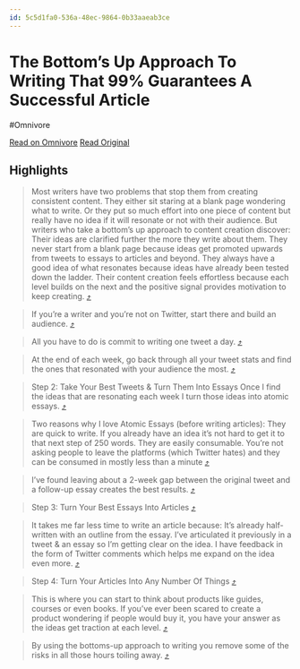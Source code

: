```yaml
---
id: 5c5d1fa0-536a-48ec-9864-0b33aaeab3ce
---
```


# The Bottom’s Up Approach To Writing That 99% Guarantees A Successful Article
#Omnivore

[Read on Omnivore](https://omnivore.app/me/the-bottom-s-up-approach-to-writing-that-99-guarantees-a-success-186ad62d672)
[Read Original](https://evchapman.medium.com/the-bottoms-up-approach-to-writing-that-99-guarantees-a-successful-article-a2efd7132f0a)

## Highlights

> Most writers have two problems that stop them from creating consistent content. They either sit staring at a blank page wondering what to write. Or they put so much effort into one piece of content but really have no idea if it will resonate or not with their audience.
But writers who take a bottom’s up approach to content creation discover:
Their ideas are clarified further the more they write about them.
They never start from a blank page because ideas get promoted upwards from tweets to essays to articles and beyond.
They always have a good idea of what resonates because ideas have already been tested down the ladder.
Their content creation feels effortless because each level builds on the next and the positive signal provides motivation to keep creating. [⤴️](https://omnivore.app/me/the-bottom-s-up-approach-to-writing-that-99-guarantees-a-success-186ad62d672#6194d0b3-bfea-48a5-ac60-63edb13f510f)

> If you’re a writer and you’re not on Twitter, start there and build an audience. [⤴️](https://omnivore.app/me/the-bottom-s-up-approach-to-writing-that-99-guarantees-a-success-186ad62d672#0d308495-6d99-4539-aac2-84be58ca70f3)

> All you have to do is commit to writing one tweet a day. [⤴️](https://omnivore.app/me/the-bottom-s-up-approach-to-writing-that-99-guarantees-a-success-186ad62d672#ac8eb2bf-b8e6-41f9-8b0e-727283725f44)

> At the end of each week, go back through all your tweet stats and find the ones that resonated with your audience the most. [⤴️](https://omnivore.app/me/the-bottom-s-up-approach-to-writing-that-99-guarantees-a-success-186ad62d672#5240a0a2-a34e-4ed1-b565-97751e987fda)

> Step 2: Take Your Best Tweets &amp; Turn Them Into Essays
Once I find the ideas that are resonating each week I turn those ideas into atomic essays. [⤴️](https://omnivore.app/me/the-bottom-s-up-approach-to-writing-that-99-guarantees-a-success-186ad62d672#f08a0074-f9e5-4637-b9c6-d880b16de643)

> Two reasons why I love Atomic Essays (before writing articles):
They are quick to write. If you already have an idea it’s not hard to get it to that next step of 250 words.
They are easily consumable. You’re not asking people to leave the platforms (which Twitter hates) and they can be consumed in mostly less than a minute [⤴️](https://omnivore.app/me/the-bottom-s-up-approach-to-writing-that-99-guarantees-a-success-186ad62d672#44f0c1bc-f545-46a2-82fd-2175dc1af2cf)

> I’ve found leaving about a 2-week gap between the original tweet and a follow-up essay creates the best results. [⤴️](https://omnivore.app/me/the-bottom-s-up-approach-to-writing-that-99-guarantees-a-success-186ad62d672#a3c61902-d518-4a5e-9cc6-233862c0f211)

> Step 3: Turn Your Best Essays Into Articles [⤴️](https://omnivore.app/me/the-bottom-s-up-approach-to-writing-that-99-guarantees-a-success-186ad62d672#cab81780-0ee3-4f88-8f70-c4323e548e73)

> It takes me far less time to write an article because:
It’s already half-written with an outline from the essay.
I’ve articulated it previously in a tweet &amp; an essay so I’m getting clear on the idea.
I have feedback in the form of Twitter comments which helps me expand on the idea even more. [⤴️](https://omnivore.app/me/the-bottom-s-up-approach-to-writing-that-99-guarantees-a-success-186ad62d672#1d7b6e83-f627-426e-9232-1d735e41817e)

> Step 4: Turn Your Articles Into Any Number Of Things [⤴️](https://omnivore.app/me/the-bottom-s-up-approach-to-writing-that-99-guarantees-a-success-186ad62d672#cc63bf3c-44d0-4661-8b61-372eb2cb933b)

> This is where you can start to think about products like guides, courses or even books. If you’ve ever been scared to create a product wondering if people would buy it, you have your answer as the ideas get traction at each level. [⤴️](https://omnivore.app/me/the-bottom-s-up-approach-to-writing-that-99-guarantees-a-success-186ad62d672#82bd6552-d5da-4270-bd4c-fca009d8b4ea)

> By using the bottoms-up approach to writing you remove some of the risks in all those hours toiling away. [⤴️](https://omnivore.app/me/the-bottom-s-up-approach-to-writing-that-99-guarantees-a-success-186ad62d672#e3769223-0e32-4d07-a3ad-8e79865c89d7)


